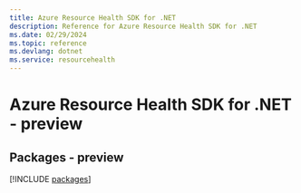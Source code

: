 ```yaml
---
title: Azure Resource Health SDK for .NET
description: Reference for Azure Resource Health SDK for .NET
ms.date: 02/29/2024
ms.topic: reference
ms.devlang: dotnet
ms.service: resourcehealth
---
```

# Azure Resource Health SDK for .NET - preview
## Packages - preview
[!INCLUDE [packages](resource-health-index.md)]